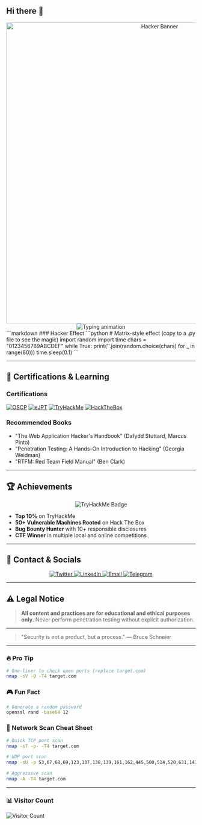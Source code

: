 ## Hi there 👋

<!--
**MrMartinezDeveloper/MrMartinezDeveloper** is a ✨ _special_ ✨ repository because its `README.md` (this file) appears on your GitHub profile.

Here are some ideas to get you started:

- 🔭 I’m currently working on ...
- 🌱 I’m currently learning ...
- 👯 I’m looking to collaborate on ...
- 🤔 I’m looking for help with ...
- 💬 Ask me about ...
- 📫 How to reach me: ...
- 😄 Pronouns: ...
- ⚡ Fun fact: ...
-->

<div align="center">
  <img src="https://i.imgur.com/ejemplo.jpg" alt="Hacker Banner" width="800" />
</div>

<div align="center">
  <img src="https://readme-typing-svg.demolab.com?font=Fira+Code&weight=600&size=24&duration=3000&pause=1000&color=00FF00&center=true&vCenter=true&width=435&lines=Ethical+Hacker;Penetration+Tester;Red+Team+Member;Bug+Bounty+Hunter" alt="Typing animation" />
</div>                      
```markdown
### Hacker Effect
```python
# Matrix-style effect (copy to a .py file to see the magic)
import random
import time
chars = "0123456789ABCDEF"
while True:
    print(''.join(random.choice(chars) for _ in range(80)))
    time.sleep(0.1)
```

---

## 🎯 Certifications & Learning

### Certifications
[![OSCP](https://img.shields.io/badge/OSCP-Offensive_Security-FF0000?style=for-the-badge&logo=offensive-security&logoColor=white)](https://www.offensive-security.com/pwk-oscp/)
[![eJPT](https://img.shields.io/badge/eJPT-eLearnSecurity-0078D4?style=for-the-badge&logo=elearnsecurity&logoColor=white)](https://www.elearnsecurity.com/course/junior_penetration_tester/)
[![TryHackMe](https://img.shields.io/badge/TryHackMe-212C42?style=for-the-badge&logo=tryhackme&logoColor=white)](https://tryhackme.com/)
[![HackTheBox](https://img.shields.io/badge/HackTheBox-9FEF00?style=for-the-badge&logo=hackthebox&logoColor=black)](https://www.hackthebox.com/)

### Recommended Books
- "The Web Application Hacker's Handbook" (Dafydd Stuttard, Marcus Pinto)
- "Penetration Testing: A Hands-On Introduction to Hacking" (Georgia Weidman)
- "RTFM: Red Team Field Manual" (Ben Clark)

---

## 🏆 Achievements

<div align="center">
  <img src="https://tryhackme-badges.s3.amazonaws.com/tuusuario.png" alt="TryHackMe Badge" />
</div>

- **Top 10%** on TryHackMe
- **50+ Vulnerable Machines Rooted** on Hack The Box
- **Bug Bounty Hunter** with 10+ responsible disclosures
- **CTF Winner** in multiple local and online competitions

---

## 📢 Contact & Socials

<div align="center">
  <a href="https://twitter.com/tuusuario">
    <img src="https://img.shields.io/badge/Twitter-1DA1F2?style=for-the-badge&logo=twitter&logoColor=white" alt="Twitter" />
  </a>
  <a href="https://www.linkedin.com/in/tuperfil">
    <img src="https://img.shields.io/badge/LinkedIn-0077B5?style=for-the-badge&logo=linkedin&logoColor=white" alt="LinkedIn" />
  </a>
  <a href="mailto:tucorreo@example.com">
    <img src="https://img.shields.io/badge/Email-D14836?style=for-the-badge&logo=gmail&logoColor=white" alt="Email" />
  </a>
  <a href="https://t.me/tuusuario">
    <img src="https://img.shields.io/badge/Telegram-2CA5E0?style=for-the-badge&logo=telegram&logoColor=white" alt="Telegram" />
  </a>
</div>

---

## ⚠️ Legal Notice

> **All content and practices are for educational and ethical purposes only.**
> Never perform penetration testing without explicit authorization.

---

> "Security is not a product, but a process." — Bruce Schneier

---

### 🔥 Pro Tip
```bash
# One-liner to check open ports (replace target.com)
nmap -sV -O -T4 target.com
```

### 🎮 Fun Fact
```bash
# Generate a random password
openssl rand -base64 12
```

### 📡 Network Scan Cheat Sheet
```bash
# Quick TCP port scan
nmap -sT -p- -T4 target.com

# UDP port scan
nmap -sU -p 53,67,68,69,123,137,138,139,161,162,445,500,514,520,631,1434,1900,4500,5353 target.com

# Aggressive scan
nmap -A -T4 target.com
```

---

### 📊 Visitor Count
![Visitor Count](https://profile-counter.glitch.me/tuusuario/count.svg)
```
